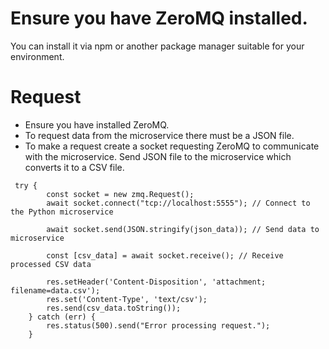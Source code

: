 # Ensure you have ZeroMQ installed.
You can install it via npm or another package manager suitable for your environment.

# Request
* Ensure you have installed ZeroMQ.
* To request data from the microservice there must be a JSON file.
* To make a request create a socket requesting ZeroMQ to communicate with the microservice. Send JSON file to the microservice which converts it to a CSV file.

  
```
 try {
        const socket = new zmq.Request();
        await socket.connect("tcp://localhost:5555"); // Connect to the Python microservice

        await socket.send(JSON.stringify(json_data)); // Send data to microservice

        const [csv_data] = await socket.receive(); // Receive processed CSV data

        res.setHeader('Content-Disposition', 'attachment; filename=data.csv');
        res.set('Content-Type', 'text/csv');
        res.send(csv_data.toString());
    } catch (err) {
        res.status(500).send("Error processing request.");
    }
